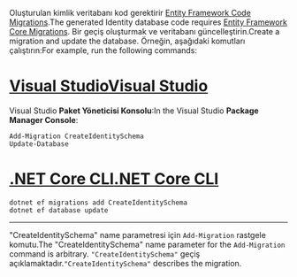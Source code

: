 <span data-ttu-id="bbd6a-101">Oluşturulan kimlik veritabanı kod gerektirir [Entity Framework Code Migrations](/ef/core/managing-schemas/migrations/).</span><span class="sxs-lookup"><span data-stu-id="bbd6a-101">The generated Identity database code requires [Entity Framework Core Migrations](/ef/core/managing-schemas/migrations/).</span></span> <span data-ttu-id="bbd6a-102">Bir geçiş oluşturmak ve veritabanı güncelleştirin.</span><span class="sxs-lookup"><span data-stu-id="bbd6a-102">Create a migration and update the database.</span></span> <span data-ttu-id="bbd6a-103">Örneğin, aşağıdaki komutları çalıştırın:</span><span class="sxs-lookup"><span data-stu-id="bbd6a-103">For example, run the following commands:</span></span>

# <a name="visual-studiotabvisual-studio"></a>[<span data-ttu-id="bbd6a-104">Visual Studio</span><span class="sxs-lookup"><span data-stu-id="bbd6a-104">Visual Studio</span></span>](#tab/visual-studio)

<span data-ttu-id="bbd6a-105">Visual Studio **Paket Yöneticisi Konsolu**:</span><span class="sxs-lookup"><span data-stu-id="bbd6a-105">In the Visual Studio **Package Manager Console**:</span></span>

```PMC
Add-Migration CreateIdentitySchema
Update-Database
```

# <a name="net-core-clitabnetcore-cli"></a>[<span data-ttu-id="bbd6a-106">.NET Core CLI</span><span class="sxs-lookup"><span data-stu-id="bbd6a-106">.NET Core CLI</span></span>](#tab/netcore-cli)

```cli
dotnet ef migrations add CreateIdentitySchema
dotnet ef database update
```

------

<span data-ttu-id="bbd6a-107">"CreateIdentitySchema" name parametresi için `Add-Migration` rastgele komutu.</span><span class="sxs-lookup"><span data-stu-id="bbd6a-107">The "CreateIdentitySchema" name parameter for the `Add-Migration` command is arbitrary.</span></span> <span data-ttu-id="bbd6a-108">`"CreateIdentitySchema"` geçiş açıklamaktadır.</span><span class="sxs-lookup"><span data-stu-id="bbd6a-108">`"CreateIdentitySchema"` describes the migration.</span></span>
